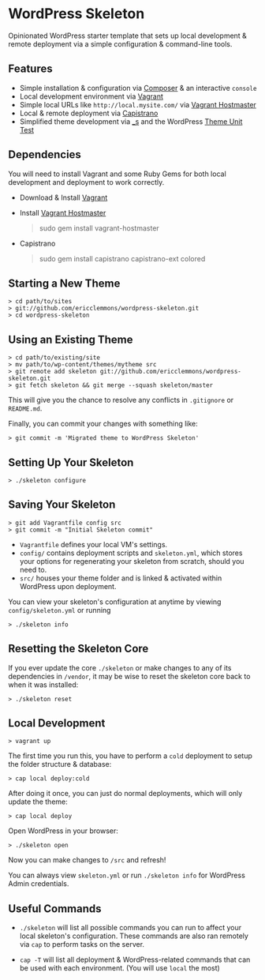 WordPress Skeleton
==================

Opinionated WordPress starter template that sets up local development
& remote deployment via a simple configuration & command-line tools.


Features
--------

* Simple installation & configuration via [Composer][2] & an interactive `console`
* Local development environment via [Vagrant][1]
* Simple local URLs like `http://local.mysite.com/` via [Vagrant Hostmaster][6]
* Local & remote deployment via [Capistrano][4]
* Simplified theme development via [_s][3] and the WordPress [Theme Unit Test][8]


Dependencies
------------

You will need to install Vagrant and some Ruby Gems for both local development
and deployment to work correctly.

* Download & Install [Vagrant][1]
* Install [Vagrant Hostmaster][6]

  > sudo gem install vagrant-hostmaster

* Capistrano

  > sudo gem install capistrano capistrano-ext colored


Starting a New Theme
--------------------

    > cd path/to/sites
    > git://github.com/ericclemmons/wordpress-skeleton.git
    > cd wordpress-skeleton


Using an Existing Theme
-----------------------

    > cd path/to/existing/site
    > mv path/to/wp-content/themes/mytheme src
    > git remote add skeleton git://github.com/ericclemmons/wordpress-skeleton.git
    > git fetch skeleton && git merge --squash skeleton/master

This will give you the chance to resolve any conflicts in `.gitignore` or `README.md`.

Finally, you can commit your changes with something like:

    > git commit -m 'Migrated theme to WordPress Skeleton'


Setting Up Your Skeleton
------------------------

    > ./skeleton configure


Saving Your Skeleton
--------------------

    > git add Vagrantfile config src
    > git commit -m "Initial Skeleton commit"

- `Vagrantfile` defines your local VM's settings.
- `config/` contains deployment scripts and `skeleton.yml`, which stores your options
  for regenerating your skeleton from scratch, should you need to.
- `src/` houses your theme folder and is linked & activated within WordPress upon
  deployment.

You can view your skeleton's configuration at anytime by viewing `config/skeleton.yml` or running

    > ./skeleton info


Resetting the Skeleton Core
---------------------------

If you ever update the core `./skeleton` or make changes to any of its dependencies
in `/vendor`, it may be wise to reset the skeleton core back to when it was installed:

    > ./skeleton reset


Local Development
-----------------

    > vagrant up

The first time you run this, you have to perform a `cold` deployment to setup
the folder structure & database:

    > cap local deploy:cold

After doing it once, you can just do normal deployments, which will only update the theme:

    > cap local deploy

Open WordPress in your browser:

    > ./skeleton open

Now you can make changes to `/src` and refresh!

You can always view `skeleton.yml` or run `./skeleton info` for WordPress Admin credentials.


Useful Commands
---------------

- `./skeleton` will list all possible commands you can run to affect your local
  skeleton's configuration.  These commands are also ran remotely via `cap` to
  perform tasks on the server.

- `cap -T` will list all deployment & WordPress-related commands that can be used
  with each environment.  (You will use `local` the most)


[1]: http://downloads.vagrantup.com/
[2]: http://getcomposer.org/
[3]: http://underscores.me/
[4]: http://capistranorb.com/
[5]: http://github.com/WordPress/WordPress
[6]: http://github.com/mosaicxm/vagrant-hostmaster
[8]: http://codex.wordpress.org/Theme_Unit_Test
